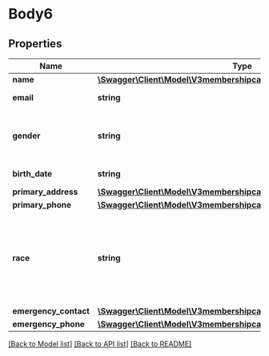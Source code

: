# Body6

## Properties
Name | Type | Description | Notes
------------ | ------------- | ------------- | -------------
**name** | [**\Swagger\Client\Model\V3membershipcartIdmembersName**](V3membershipcartIdmembersName.md) |  | 
**email** | **string** | Member&#39;s email | 
**gender** | **string** | Member&#39;s gender.  Use &#x60;U&#x60; for unknown or unspecified. | 
**birth_date** | **string** | Member&#39;s birth date | 
**primary_address** | [**\Swagger\Client\Model\V3membershipcartIdmembersPrimaryAddress**](V3membershipcartIdmembersPrimaryAddress.md) |  | 
**primary_phone** | [**\Swagger\Client\Model\V3membershipcartIdmembersPrimaryPhone**](V3membershipcartIdmembersPrimaryPhone.md) |  | 
**race** | **string** | Member&#39;s race.  Use the values provided from the Get member questions API call. | 
**emergency_contact** | [**\Swagger\Client\Model\V3membershipcartIdmembersEmergencyContact**](V3membershipcartIdmembersEmergencyContact.md) |  | 
**emergency_phone** | [**\Swagger\Client\Model\V3membershipcartIdmembersEmergencyPhone**](V3membershipcartIdmembersEmergencyPhone.md) |  | 

[[Back to Model list]](../README.md#documentation-for-models) [[Back to API list]](../README.md#documentation-for-api-endpoints) [[Back to README]](../README.md)


